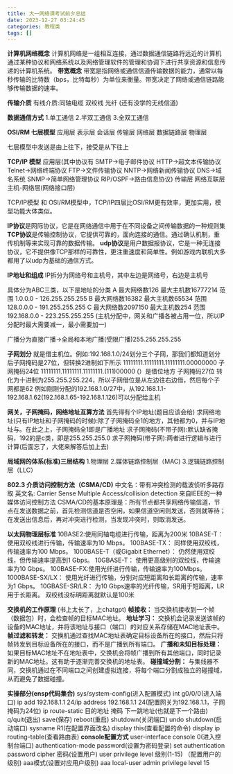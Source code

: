 ```yaml
---
title: 大一网络课考试前夕总结
date: 2023-12-27 03:24:45
categories: 教程类
tags: []
---
```

**计算机网络概念**
计算机网络是一组相互连接，通过数据通信链路将远近的计算机通过某种协议和网络系统以及网络管理软件的管理和协调下进行共享资源和信息传递的计算机系统。
**带宽概念**
带宽是指网络或通信信道传输数据的能力，通常以每秒传输的比特数（bps，比特每秒）为单位来衡量。带宽决定了网络或通信链路能够传输数据的速率。

**传输介质**
有线介质:同轴电缆 双绞线 光纤
(还有没学的无线信道)

**数据通信方式**
1.单工通信
2.半双工通信
3.全双工通信

**OSI/RM 七层模型**
应用层
表示层
会话层
传输层
网络层
数据链路层
物理层

七层模型中发送是由上往下，接受是从下往上

**TCP/IP 模型**
应用层(其中协议有 SMTP->电子邮件协议 HTTP->超文本传输协议 Telnet->网络终端协议 FTP->文件传输协议 NNTP->网络新闻传输协议 DNS->域名系统 SNMP->简单网络管理协议 RIP/OSPF->路由信息协议)
传输层
网络互联层
主机-网络层(网络接口层)

TCP/IP模型 和 OSI/RM模型中，TCP/IP四层比OSI/RM更有效率，更加实用，模型功能大体类似。

**IP协议**是网际协议，它是在网络通信中用于在不同设备之间传输数据的一种规则集
**TCP协议**是传输控制协议，它提供可靠的，面向连接的通信。通过确认机制，重传机制等来实现可靠的数据传输。
**udp协议**是用户数据报协议，它是一种无连接协议，它不提供像TCP那样的可靠性，更注重速度和简单性。例如游戏内联机大多都用了以udp为基础的通信方式。

**IP地址和组成**
IP拆分为网络号和主机号，其中左边是网络号，右边是主机号

具体分为ABC三类，以下是地址的分类
A 最大网络数126 最大主机数16777214 范围 1.0.0.0 - 126.255.255.255
B 最大网络数16382 最大主机数65534 范围 128.0.0.0 - 191.255.255.255
C 最大网络数2097150 最大主机数254 范围192.168.0.0 - 223.255.255.255
(主机分配中，网关和广播各被占用一位，所以IP分配时最大需要减一，最小需要加一)

广播分为直接广播->全局和本地广播(受限广播)255.255.255.255

**子网划分**
就是借主机位。例如:192.168.1.0/24划分三个子网，那我们都知道划分后子网掩码是27位，但转换2进制如下所示
11111111.11111111.11111111.00000000                子网掩码24位
11111111.11111111.11111111.(111)00000 (）是借位地方 子网掩码27位
转化为十进制为255.255.255.224，所以子网借位是从左边往右边借，然后每个子网都是62
例如刚刚分配的192.168.1.0/27中，从192.168.1.1-192.168.1.62(192.168.1.65-192.168.1.126)可以分配给主机

**网关，子网掩码，网络地址互算方法**
首先得有个IP地址(题目应该会给)
求网络地址(只有IP地址和子网掩码的时候):除了子网掩码全1的地方，其他都为0，并与IP地址与。在此之上，子网掩码全1即是广播地址
求子网掩码(不带子网):默认缺省掩码，192的是c类，即是255.255.255.0
求子网掩码(带子网):两者进行逻辑与进行计算(后面忘了，大佬来解答后加上去)

**局域网的体系(标准)三层结构**
1.物理层
2.媒体链路控制层（MAC)
3.逻辑链路控制层（LLC）

**802.3 介质访问控制方法（CSMA/CD)**
中文名：带有冲突检测的载波侦听多路存取
英文名: Carrier Sense Multiple Access/collision detection
来自IEEE的一种媒体访问控制方法
CSMA/CD的基本原理是：所有节点都共享网络传输信道，节点在发送数据之前，首先检测信道是否空闲，如果信道空闲则发送，否则就等待；在发送出信息后，再对冲突进行检测，当发现冲突时，则取消发送。

**以太网物理层标准**
10BASE2:使用同轴电缆进行传输，距离为200米
10BASE-T： 使用双绞线进行传输，传输速率为10 Mbps。
100BASE-TX： 同样使用双绞线，传输速率为100 Mbps。
1000BASE-T（或Gigabit Ethernet）： 仍然使用双绞线，但传输速率提高到1 Gbps。
10GBASE-T： 使用更高级别的双绞线，传输速率为10 Gbps。
100BASE-FX:使用光纤进行传输，传输速率为100Mbps。
1000BASE-SX/LX： 使用光纤进行传输，分别对应短距离和长距离的传输，速率为1 Gbps。
10GBASE-SR/LR： 为10 Gbps速率的光纤传输，SR用于短距离，LR用于长距离。
双绞线没标明距离就默认是100米

**交换机的工作原理**
(书上太长了，上chatgpt)
**帧接收：** 当交换机接收到一个帧（数据包）时，会检查帧的目标MAC地址。
**地址学习：** 交换机会记录发送该帧的设备的MAC地址，并将该地址与接口（端口）的对应关系存储在MAC地址表中。
**帧过滤和转发：** 交换机通过查找MAC地址表确定目标设备所在的接口，然后只将帧转发到目标设备所在的接口，而不是广播到所有端口。
**广播和未知目标处理：** 如果目标MAC地址不在地址表中，交换机会将帧广播到所有其他端口，同时记录新的MAC地址。这有助于逐渐完善交换机的地址表。
**碰撞域分割：** 与集线器不同，交换机通过在不同端口之间创建虚拟连接，将每个端口分割成独立的碰撞域，从而避免了数据碰撞。

**实操部分(ensp代码集合)**
sys/system-config(进入配置模式)
int g0/0/0(进入端口)
ip add 192.168.1.1 24/ip address 192.168.1.1 24(配置网关为192.168.1.1，子网掩码为24位)
ip route-static 目的地址 掩码 下一跳地址(也就是下一个路由)
q/quit(退出)
save(保存)
reboot(重启)
shutdown(关闭端口)
undo shutdown(启动端口)
sysname R1(在配置界面改名)
display this(查看配置的命令)
display ip routing-table(查看路由表)
**console配置方式**
user-interface console 0(进入控制台端口)
authentication-mode password(设置为密码登录)
set authentication password cipher 密码(设置用户)
user privilege level 级别(1-15) （配置用户的级别)
aaa模式(设置对应用户级别)
aaa
local-user admin privilege level 15

